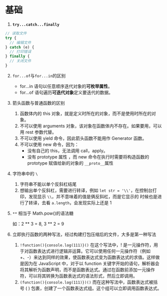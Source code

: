 # 基础

1. **`try...catch...finally`**

```js
// 读取文件
try {
  // 编辑文件
} catch (e) {
  // 打印错误
} finally {
  // 关闭文件
}
```

2. `for...of`与`for...in`的区别

   - for...in 语句以任意顺序迭代对象的**可枚举属性**。
   - for...of 语句遍历**可迭代对象**定义要迭代的数据。

3. 箭头函数与普通函数的区别

   1. 函数体内的 this 对象，就是定义时所在的对象，而不是使用时所在的对象。
   2. 不可以使用 arguments 对象，该对象在函数体内不存在。如果要用，可以用 rest 参数代替。
   3. 不可以使用 yield 命令，因此箭头函数不能用作 Generator 函数。
   4. 不可以使用 new 命令，因为：
      - 没有自己的 this，无法调用 call，apply。
      - 没有 prototype 属性 ，而 new 命令在执行时需要将构造函数的 prototype 赋值给新的对象的 `__proto__`属性

4. 字符串中的 `\`

   1. 字符串不能以单个反斜杠结尾
   2. 想输出单个反斜杠，需要进行转译，例如 `let str = '\\'`，在控制台打印，发现显示 `\\`，并不意味着的值是俩反斜杠，而是它显示的
      时候也是进行了转译，去看 `a.length`，会发现实际上还是 1

5. `**` 相当于 Math.pow()的语法糖

   如：2 ** 3 = 8, 3 ** 2 = 9

6. 立即执行函数的两种写法，经过构建打包压缩后的文件，大多是第一种写法

   1. `!function(){console.log(111)}()`
      在这个写法中，! 是一元操作符，用于对函数表达式进行逻辑非运算。它可以使用任何一元操作符（例如 +、-）来达到同样的效果，使函数表达式变为函数表达式的求值。这样做是因为在 JavaScript 中，对于以 function 关键字开始的语句，解析器会将其解析为函数声明，而不是函数表达式。通过在函数前添加一元操作符，可以将其转换为函数表达式的语法形式，然后立即调用。
   2. `(function(){console.log(111)})()`
      而在这种写法中，函数表达式被括号 ( ) 包裹，创建了一个函数表达式组。这个组可以立即调用函数表达式。
